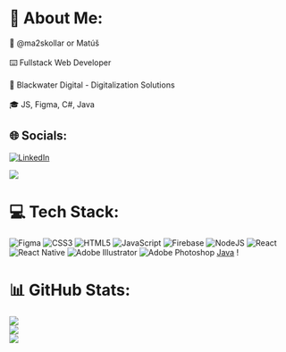 # 💫 About Me:
👋 @ma2skollar or Matúš<br><br>⌨️ Fullstack Web Developer<br><br>🔭 Blackwater Digital - Digitalization Solutions<br><br>🎓 JS, Figma, C#, Java

## 🌐 Socials:
[![LinkedIn](https://img.shields.io/badge/LinkedIn-%230077B5.svg?style=flat-square&logo=linkedin&logoColor=white)](https://linkedin.com/in/https://www.linkedin.com/in/matus-kollar/)

[![](https://visitcount.itsvg.in/api?id=ma2skollar&icon=2&color=12)](https://visitcount.itsvg.in)

# 💻 Tech Stack:
![Figma](https://img.shields.io/badge/figma-%23F24E1E.svg?style=flat-square&logo=figma&logoColor=white) ![CSS3](https://img.shields.io/badge/css3-%231572B6.svg?style=flat-square&logo=css3&logoColor=white) ![HTML5](https://img.shields.io/badge/html5-%23E34F26.svg?style=flat-square&logo=html5&logoColor=white) ![JavaScript](https://img.shields.io/badge/javascript-%23323330.svg?style=flat-square&logo=javascript&logoColor=%23F7DF1E) ![Firebase](https://img.shields.io/badge/firebase-%23039BE5.svg?style=flat-square&logo=firebase) ![NodeJS](https://img.shields.io/badge/node.js-6DA55F?style=flat-square&logo=node.js&logoColor=white) ![React](https://img.shields.io/badge/react-%2320232a.svg?style=flat-square&logo=react&logoColor=%2361DAFB) ![React Native](https://img.shields.io/badge/react_native-%2320232a.svg?style=flat-square&logo=react&logoColor=%2361DAFB) ![Adobe Illustrator](https://img.shields.io/badge/adobeillustrator-%23FF9A00.svg?style=flat-square&logo=adobeillustrator&logoColor=white) ![Adobe Photoshop](https://img.shields.io/badge/adobephotoshop-%2331A8FF.svg?style=flat-square&logo=adobephotoshop&logoColor=white) [Java](https://img.shields.io/badge/java-%23ED8B00.svg?style=flat-square&logo=java&logoColor=white) !
# 📊 GitHub Stats:
![](https://github-readme-stats.vercel.app/api?username=ma2skollar&theme=dark&hide_border=true&include_all_commits=false&count_private=false)<br/>
![](https://github-readme-streak-stats.herokuapp.com/?user=ma2skollar&theme=dark&hide_border=true)<br/>
![](https://github-readme-stats.vercel.app/api/top-langs/?username=ma2skollar&theme=dark&hide_border=true&include_all_commits=false&count_private=false&layout=compact)

<!-- Proudly created with GPRM ( https://gprm.itsvg.in ) -->
